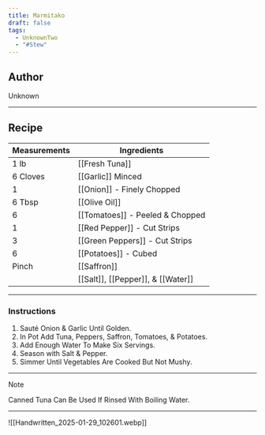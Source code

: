 ```yaml
---
title: Marmitako
draft: false
tags:
  - UnknownTwo
  - "#Stew"
---
```

## Author
Unknown
___
## Recipe

| Measurements | Ingredients               |
| :----------- | ------------------------- |
| 1 lb              | [[Fresh Tuna]]                                   |
| 6 Cloves          | [[Garlic]] Minced                                |
| 1                 | [[Onion]] - Finely Chopped                       |
| 6 Tbsp            | [[Olive Oil]]                                     |
| 6                 | [[Tomatoes]] - Peeled & Chopped                  |
| 1                 | [[Red Pepper]] - Cut Strips                      |
| 3                 | [[Green Peppers]] - Cut Strips                   |
| 6                 | [[Potatoes]] - Cubed                             |
| Pinch             | [[Saffron]]                                       |
|                   | [[Salt]], [[Pepper]], & [[Water]]                 |
___
### Instructions
1. Sauté Onion & Garlic Until Golden.
2. In Pot Add Tuna, Peppers, Saffron, Tomatoes, & Potatoes.
3. Add Enough Water To Make Six Servings.
4. Season with Salt & Pepper.
5. Simmer Until Vegetables Are Cooked But Not Mushy.
___

>[!Note]
>Canned Tuna Can Be Used If Rinsed With Boiling Water.

___
![[Handwritten_2025-01-29_102601.webp]]